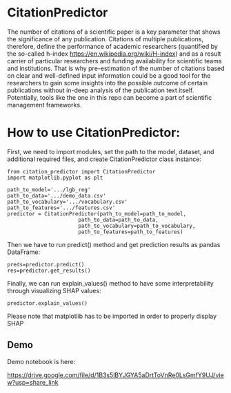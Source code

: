 # CitationPredictor

The number of citations of a scientific paper is a key parameter that shows the significance of any publication. Citations of multiple publications, therefore, define the performance of academic researchers (quantified by the so-called h-index https://en.wikipedia.org/wiki/H-index) and as a result carrier of particular researchers and funding availability for scientific teams and institutions. That is why pre-estimation of the number of citations based on clear and well-defined input information could be a good tool for the researchers to gain some insights into the possible outcome of certain publications without in-deep analysis of the publication text itself. Potentially, tools like the one in this repo can become a part of scientific management frameworks.

# How to use CitationPredictor:

First, we need to import modules, set the path to the model, dataset, and additional required files, and create CitationPredictor class instance:

```
from citation_predictor import CitationPredictor
import matplotlib.pyplot as plt

path_to_model='.../lgb_reg'
path_to_data='.../demo_data.csv'
path_to_vocabulary='.../vocabulary.csv'
path_to_features='.../features.csv'
predictor = CitationPredictor(path_to_model=path_to_model, 
                       path_to_data=path_to_data,
                       path_to_vocabulary=path_to_vocabulary,
                       path_to_features=path_to_features)
```
Then we have to run predict() method and get prediction results as pandas DataFrame:

```
preds=predictor.predict()
res=predictor.get_results()
```

Finally, we can run explain_values() method to have some interpretability through visualizing SHAP values:

```
predictor.explain_values()
```
Please note that matplotlib has to be imported in order to properly display SHAP

## Demo

Demo notebook is here:

https://drive.google.com/file/d/1B3s5lBYJGYA5aDrtToVnRe0LsGmfY9UJ/view?usp=share_link
